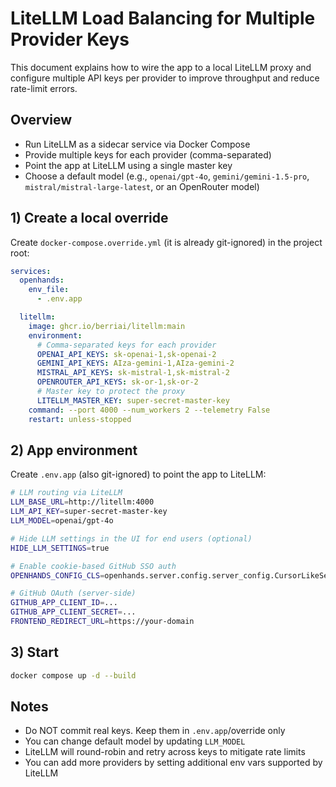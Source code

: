 # LiteLLM Load Balancing for Multiple Provider Keys

This document explains how to wire the app to a local LiteLLM proxy and configure multiple API keys per provider to improve throughput and reduce rate-limit errors.

## Overview
- Run LiteLLM as a sidecar service via Docker Compose
- Provide multiple keys for each provider (comma-separated)
- Point the app at LiteLLM using a single master key
- Choose a default model (e.g., `openai/gpt-4o`, `gemini/gemini-1.5-pro`, `mistral/mistral-large-latest`, or an OpenRouter model)

## 1) Create a local override
Create `docker-compose.override.yml` (it is already git-ignored) in the project root:

```yaml
services:
  openhands:
    env_file:
      - .env.app

  litellm:
    image: ghcr.io/berriai/litellm:main
    environment:
      # Comma-separated keys for each provider
      OPENAI_API_KEYS: sk-openai-1,sk-openai-2
      GEMINI_API_KEYS: AIza-gemini-1,AIza-gemini-2
      MISTRAL_API_KEYS: sk-mistral-1,sk-mistral-2
      OPENROUTER_API_KEYS: sk-or-1,sk-or-2
      # Master key to protect the proxy
      LITELLM_MASTER_KEY: super-secret-master-key
    command: --port 4000 --num_workers 2 --telemetry False
    restart: unless-stopped
```

## 2) App environment
Create `.env.app` (also git-ignored) to point the app to LiteLLM:

```bash
# LLM routing via LiteLLM
LLM_BASE_URL=http://litellm:4000
LLM_API_KEY=super-secret-master-key
LLM_MODEL=openai/gpt-4o

# Hide LLM settings in the UI for end users (optional)
HIDE_LLM_SETTINGS=true

# Enable cookie-based GitHub SSO auth
OPENHANDS_CONFIG_CLS=openhands.server.config.server_config.CursorLikeServerConfig

# GitHub OAuth (server-side)
GITHUB_APP_CLIENT_ID=...
GITHUB_APP_CLIENT_SECRET=...
FRONTEND_REDIRECT_URL=https://your-domain
```

## 3) Start
```bash
docker compose up -d --build
```

## Notes
- Do NOT commit real keys. Keep them in `.env.app`/override only
- You can change default model by updating `LLM_MODEL`
- LiteLLM will round-robin and retry across keys to mitigate rate limits
- You can add more providers by setting additional env vars supported by LiteLLM